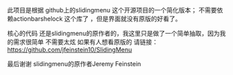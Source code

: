 此项目是根据 github上的slidingmenu 这个开源项目的一个简化版本；
不需要依赖actionbarshelock 这个库了 ，但是界面就没有原版的好看了。

核心的代码 还是slidingmenu的原作者的，我这里只是做了一个简单抽取，因为我的需求很简单 不需要太炫
如果有人想看原版的 请链接：https://github.com/jfeinstein10/SlidingMenu

最后谢谢 slidingmenu的原作者Jeremy Feinstein
